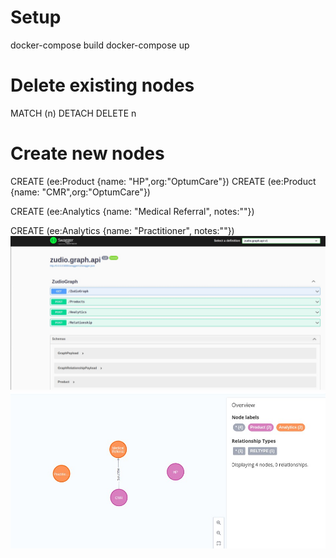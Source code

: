 # Setup
docker-compose build
docker-compose up

# Delete existing nodes
MATCH (n) DETACH DELETE n

# Create new nodes
CREATE (ee:Product {name: "HP",org:"OptumCare"})
CREATE (ee:Product {name: "CMR",org:"OptumCare"})

CREATE (ee:Analytics {name: "Medical Referral", notes:""})

CREATE (ee:Analytics {name: "Practitioner", notes:""})
![alt text](https://github.com/nafisdev/zudio/blob/main/api_poc.jpg?raw=true)
![alt text](https://github.com/nafisdev/zudio/blob/main/graph_poc.jpg?raw=true)
